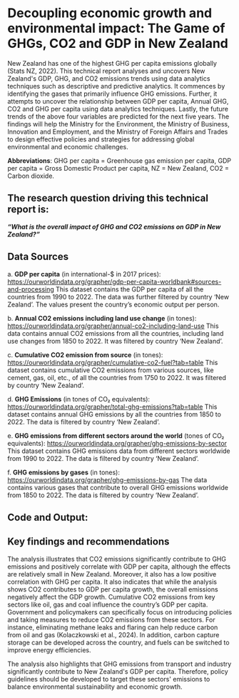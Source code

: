 
# Decoupling economic growth and environmental impact: The Game of GHGs, CO2 and GDP in New Zealand

  New Zealand has one of the highest GHG per capita emissions globally (Stats NZ, 2022). This technical report analyses and uncovers New Zealand's GDP, GHG, and CO2 emissions trends using data analytics techniques such as descriptive and predictive analytics. It commences by identifying the gases that primarily influence GHG emissions. Further, it attempts to uncover the relationship between GDP per capita, Annual GHG, CO2 and GHG per capita using data analytics techniques. Lastly, the future trends of the above four variables are predicted for the next five years. The findings will help the Ministry for the Environment, the Ministry of Business, Innovation and Employment, and the Ministry of Foreign Affairs and Trades to design effective policies and strategies for addressing global environmental and economic challenges. 


**Abbreviations**: GHG per capita = Greenhouse gas emission per capita, GDP per capita = Gross Domestic Product per capita, NZ = New Zealand, CO2 = Carbon dioxide. 


## The research question driving this technical report is: 


**_“What is the overall impact of GHG and CO2 emissions on GDP in New Zealand?”_**

## Data Sources

a.	**GDP per capita** (in international-$ in 2017 prices): https://ourworldindata.org/grapher/gdp-per-capita-worldbank#sources-and-processing 
This dataset contains the GDP per capita of all the countries from 1990 to 2022. The data was further filtered by country ‘New Zealand’. The values present the country’s economic output per person. 

b.	**Annual CO2 emissions including land use change** (in tones):
https://ourworldindata.org/grapher/annual-co2-including-land-use 
This data contains annual CO2 emissions from all the countries, including land use changes from 1850 to 2022. It was filtered by country ‘New Zealand’. 

c.	**Cumulative CO2 emission from source** (in tones):
https://ourworldindata.org/grapher/cumulative-co2-fuel?tab=table 
This dataset contains cumulative CO2 emissions from various sources, like cement, gas, oil, etc., of all the countries from 1750 to 2022. It was filtered by country ‘New Zealand’. 

d.	**GHG Emissions** (in tones of CO₂ equivalents):
https://ourworldindata.org/grapher/total-ghg-emissions?tab=table 
This dataset contains annual GHG emissions by all the countries from 1850 to 2022. The data is filtered by country ‘New Zealand’. 

e.	**GHG emissions from different sectors around the world** (tones of CO₂ equivalents):
https://ourworldindata.org/grapher/ghg-emissions-by-sector 
This dataset contains GHG emissions data from different sectors worldwide from 1990 to 2022. The data is filtered by country ‘New Zealand’.

f.	**GHG emissions by gases** (in tones):
https://ourworldindata.org/grapher/ghg-emissions-by-gas 
The data contains various gases that contribute to overall GHG emissions worldwide from 1850 to 2022. The data is filtered by country ‘New Zealand’. 


## Code and Output: 



## Key findings and recommendations

  The analysis illustrates that CO2 emissions significantly contribute to GHG emissions and positively correlate with GDP per capita, although the effects are relatively small in New Zealand. Moreover, it also has a low positive correlation with GHG per capita. It also indicates that while the analysis shows CO2 contributes to GDP per capita growth, the overall emissions negatively affect the GDP growth. Cumulative CO2 emissions from key sectors like oil, gas and coal influence the country’s GDP per capita. Government and policymakers can specifically focus on introducing policies and taking measures to reduce CO2 emissions from these sectors. For instance, eliminating methane leaks and flaring can help reduce carbon from oil and gas (Kolaczkowski et al., 2024). In addition, carbon capture storage can be developed across the country, and fuels can be switched to improve energy efficiencies.

The analysis also highlights that GHG emissions from transport and industry significantly contribute to New Zealand's GDP per capita. Therefore, policy guidelines should be developed to target these sectors' emissions to balance environmental sustainability and economic growth. 



